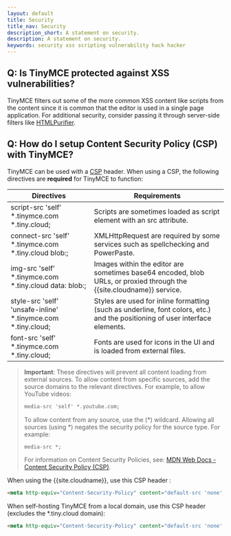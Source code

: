 ```yaml
---
layout: default
title: Security
title_nav: Security
description_short: A statement on security.
description: A statement on security.
keywords: security xss scripting vulnerability hack hacker
---
```


## Q: Is TinyMCE protected against XSS vulnerabilities?

TinyMCE filters out some of the more common XSS content like scripts from the content since it is common that the editor is used in a single page application. For additional security, consider passing it through server-side filters like [HTMLPurifier](http://htmlpurifier.org/).

## Q: How do I setup Content Security Policy (CSP) with TinyMCE?

TinyMCE can be used with a [CSP](https://content-security-policy.com/) header. When using a CSP, the following directives are **required** for TinyMCE to function:

| Directives | Requirements |
|------------|--------------|
| script-src 'self' *.tinymce.com *.tiny.cloud;          | Scripts are sometimes loaded as script element with an src attribute.
| connect-src 'self' *.tinymce.com *.tiny.cloud blob:;         | XMLHttpRequest are required by some services such as spellchecking and PowerPaste.
| img-src 'self' *.tinymce.com *.tiny.cloud data: blob:; | Images within the editor are sometimes base64 encoded, blob URLs, or proxied through the {{site.cloudname}} service.
| style-src 'self' 'unsafe-inline' *.tinymce.com *.tiny.cloud;        | Styles are used for inline formatting (such as underline, font colors, etc.) and the positioning of user interface elements.
| font-src 'self' *.tinymce.com *.tiny.cloud;            | Fonts are used for icons in the UI and is loaded from external files.

> **Important**: These directives will prevent all content loading from external sources.
> To allow content from specific sources, add the source domains to the relevant directives. For example, to allow YouTube videos:
>  ```html
>  media-src 'self' *.youtube.com;
>  ```
>  To allow content from any source, use the (&#42;) wildcard. Allowing all sources (using &#42;) negates the security policy for the source type. For example:
>  ```html
>  media-src *;
>  ```
> For information on Content Security Policies, see: [MDN Web Docs - Content Security Policy (CSP)](https://developer.mozilla.org/en-US/docs/Web/HTTP/CSP).

When using the {{site.cloudname}}, use this CSP header :

```html
<meta http-equiv="Content-Security-Policy" content="default-src 'none'; script-src 'self' *.tinymce.com *.tiny.cloud; connect-src 'self' *.tinymce.com *.tiny.cloud blob:; img-src 'self' *.tinymce.com *.tiny.cloud data: blob:; style-src 'self' 'unsafe-inline' *.tinymce.com *.tiny.cloud; font-src 'self' *.tinymce.com *.tiny.cloud;" />
```

When self-hosting TinyMCE from a local domain, use this CSP header (excludes the &#42;.tiny.cloud domain):

```html
<meta http-equiv="Content-Security-Policy" content="default-src 'none'; script-src 'self'; connect-src 'self' blob:; img-src 'self' data: blob:; style-src 'self' 'unsafe-inline'; font-src 'self';" />
```

